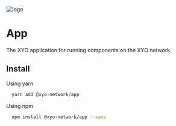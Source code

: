
[logo]: https://cdn.xy.company/img/brand/XY_Logo_GitHub.png

![logo]

# App

The XYO application for running components on the XYO network

## Install

Using yarn 

```sh
  yarn add @xyo-network/app
```

Using npm

```sh
  npm install @xyo-network/app --save
```
